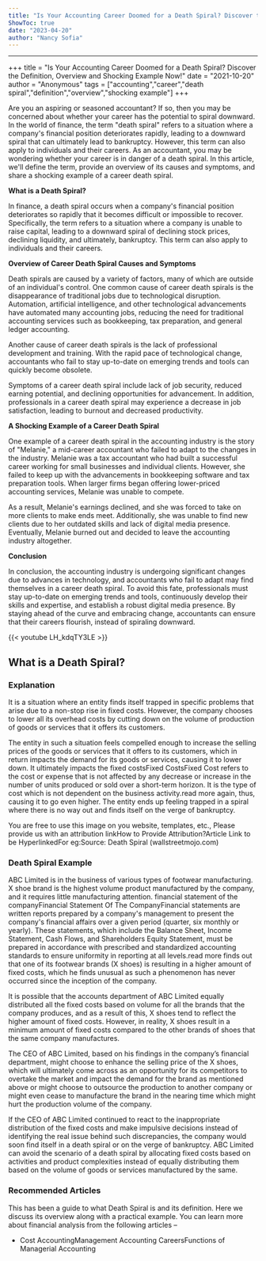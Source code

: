 ```yaml
---
title: "Is Your Accounting Career Doomed for a Death Spiral? Discover the Definition, Overview and Shocking Example Now!"
ShowToc: true 
date: "2023-04-20"
author: "Nancy Sofia"
---
```

*****
+++
title = "Is Your Accounting Career Doomed for a Death Spiral? Discover the Definition, Overview and Shocking Example Now!"
date = "2021-10-20"
author = "Anonymous"
tags = ["accounting","career","death spiral","definition","overview","shocking example"]
+++

Are you an aspiring or seasoned accountant? If so, then you may be concerned about whether your career has the potential to spiral downward. In the world of finance, the term "death spiral" refers to a situation where a company's financial position deteriorates rapidly, leading to a downward spiral that can ultimately lead to bankruptcy. However, this term can also apply to individuals and their careers. As an accountant, you may be wondering whether your career is in danger of a death spiral. In this article, we'll define the term, provide an overview of its causes and symptoms, and share a shocking example of a career death spiral.

**What is a Death Spiral?**

In finance, a death spiral occurs when a company's financial position deteriorates so rapidly that it becomes difficult or impossible to recover. Specifically, the term refers to a situation where a company is unable to raise capital, leading to a downward spiral of declining stock prices, declining liquidity, and ultimately, bankruptcy. This term can also apply to individuals and their careers.

**Overview of Career Death Spiral Causes and Symptoms**

Death spirals are caused by a variety of factors, many of which are outside of an individual's control. One common cause of career death spirals is the disappearance of traditional jobs due to technological disruption. Automation, artificial intelligence, and other technological advancements have automated many accounting jobs, reducing the need for traditional accounting services such as bookkeeping, tax preparation, and general ledger accounting.

Another cause of career death spirals is the lack of professional development and training. With the rapid pace of technological change, accountants who fail to stay up-to-date on emerging trends and tools can quickly become obsolete.

Symptoms of a career death spiral include lack of job security, reduced earning potential, and declining opportunities for advancement. In addition, professionals in a career death spiral may experience a decrease in job satisfaction, leading to burnout and decreased productivity.

**A Shocking Example of a Career Death Spiral**

One example of a career death spiral in the accounting industry is the story of "Melanie," a mid-career accountant who failed to adapt to the changes in the industry. Melanie was a tax accountant who had built a successful career working for small businesses and individual clients. However, she failed to keep up with the advancements in bookkeeping software and tax preparation tools. When larger firms began offering lower-priced accounting services, Melanie was unable to compete.

As a result, Melanie's earnings declined, and she was forced to take on more clients to make ends meet. Additionally, she was unable to find new clients due to her outdated skills and lack of digital media presence. Eventually, Melanie burned out and decided to leave the accounting industry altogether.

**Conclusion**

In conclusion, the accounting industry is undergoing significant changes due to advances in technology, and accountants who fail to adapt may find themselves in a career death spiral. To avoid this fate, professionals must stay up-to-date on emerging trends and tools, continuously develop their skills and expertise, and establish a robust digital media presence. By staying ahead of the curve and embracing change, accountants can ensure that their careers flourish, instead of spiraling downward.

{{< youtube LH_kdqTY3LE >}} 



## What is a Death Spiral?
 
### Explanation
 
It is a situation where an entity finds itself trapped in specific problems that arise due to a non-stop rise in fixed costs. However, the company chooses to lower all its overhead costs by cutting down on the volume of production of goods or services that it offers its customers.
 
The entity in such a situation feels compelled enough to increase the selling prices of the goods or services that it offers to its customers, which in return impacts the demand for its goods or services, causing it to lower down. It ultimately impacts the fixed costsFixed CostsFixed Cost refers to the cost or expense that is not affected by any decrease or increase in the number of units produced or sold over a short-term horizon. It is the type of cost which is not dependent on the business activity.read more again, thus, causing it to go even higher. The entity ends up feeling trapped in a spiral where there is no way out and finds itself on the verge of bankruptcy.
 
 You are free to use this image on you website, templates, etc.,  Please provide us with an attribution linkHow to Provide Attribution?Article Link to be HyperlinkedFor eg:Source: Death Spiral (wallstreetmojo.com) 
 
### Death Spiral Example
 
ABC Limited is in the business of various types of footwear manufacturing. X shoe brand is the highest volume product manufactured by the company, and it requires little manufacturing attention. financial statement of the companyFinancial Statement Of The CompanyFinancial statements are written reports prepared by a company's management to present the company's financial affairs over a given period (quarter, six monthly or yearly). These statements, which include the Balance Sheet, Income Statement, Cash Flows, and Shareholders Equity Statement, must be prepared in accordance with prescribed and standardized accounting standards to ensure uniformity in reporting at all levels.read more finds out that one of its footwear brands (X shoes) is resulting in a higher amount of fixed costs, which he finds unusual as such a phenomenon has never occurred since the inception of the company.
 
It is possible that the accounts department of ABC Limited equally distributed all the fixed costs based on volume for all the brands that the company produces, and as a result of this, X shoes tend to reflect the higher amount of fixed costs. However, in reality, X shoes result in a minimum amount of fixed costs compared to the other brands of shoes that the same company manufactures.
 
The CEO of ABC Limited, based on his findings in the company’s financial department, might choose to enhance the selling price of the X shoes, which will ultimately come across as an opportunity for its competitors to overtake the market and impact the demand for the brand as mentioned above or might choose to outsource the production to another company or might even cease to manufacture the brand in the nearing time which might hurt the production volume of the company.
 
If the CEO of ABC Limited continued to react to the inappropriate distribution of the fixed costs and make impulsive decisions instead of identifying the real issue behind such discrepancies, the company would soon find itself in a death spiral or on the verge of bankruptcy. ABC Limited can avoid the scenario of a death spiral by allocating fixed costs based on activities and product complexities instead of equally distributing them based on the volume of goods or services manufactured by the same.
 
### Recommended Articles
 
This has been a guide to what Death Spiral is and its definition. Here we discuss its overview along with a practical example. You can learn more about financial analysis from the following articles –
 
- Cost AccountingManagement Accounting CareersFunctions of Managerial Accounting

 




